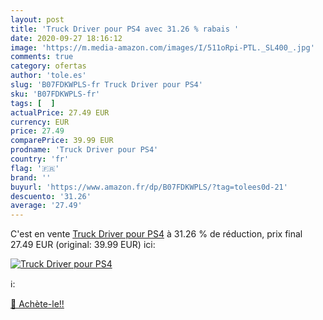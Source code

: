```yaml
---
layout: post
title: 'Truck Driver pour PS4 avec 31.26 % rabais '
date: 2020-09-27 18:16:12
image: 'https://m.media-amazon.com/images/I/511oRpi-PTL._SL400_.jpg'
comments: true
category: ofertas
author: 'tole.es'
slug: 'B07FDKWPLS-fr Truck Driver pour PS4'
sku: 'B07FDKWPLS-fr'
tags: [  ]
actualPrice: 27.49 EUR
currency: EUR
price: 27.49
comparePrice: 39.99 EUR
prodname: 'Truck Driver pour PS4'
country: 'fr'
flag: '🇫🇷'
brand: ''
buyurl: 'https://www.amazon.fr/dp/B07FDKWPLS/?tag=tolees0d-21'
descuento: '31.26'
average: '27.49'
---
```


C'est en vente [Truck Driver pour PS4](https://www.amazon.fr/dp/B07FDKWPLS/?tag=tolees0d-21)  à  31.26 % de réduction, prix final  27.49 EUR (original: 39.99 EUR) ici:

[![Truck Driver pour PS4](https://m.media-amazon.com/images/I/511oRpi-PTL._SL400_.jpg)](https://www.amazon.fr/dp/B07FDKWPLS/?tag=tolees0d-21)

ℹ️:


[🛒 Achète-le!!](https://www.amazon.fr/dp/B07FDKWPLS/?tag=tolees0d-21)
